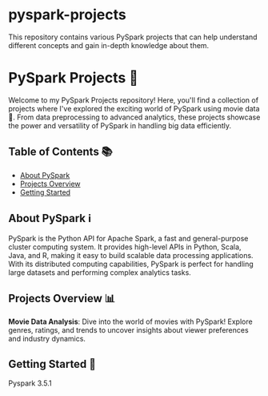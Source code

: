 # pyspark-projects
This repository contains various PySpark projects that can help understand different concepts and gain in-depth knowledge about them.

# PySpark Projects 🚀

Welcome to my PySpark Projects repository! Here, you'll find a collection of projects where I've explored the exciting world of PySpark using movie data 🎥. From data preprocessing to advanced analytics, these projects showcase the power and versatility of PySpark in handling big data efficiently.

## Table of Contents 📚

- [About PySpark](#about-pyspark)
- [Projects Overview](#projects-overview)
- [Getting Started](#getting-started)

## About PySpark ℹ️

PySpark is the Python API for Apache Spark, a fast and general-purpose cluster computing system. It provides high-level APIs in Python, Scala, Java, and R, making it easy to build scalable data processing applications. With its distributed computing capabilities, PySpark is perfect for handling large datasets and performing complex analytics tasks.

## Projects Overview 📊

**Movie Data Analysis**: Dive into the world of movies with PySpark! Explore genres, ratings, and trends to uncover insights about viewer preferences and industry dynamics.


## Getting Started 🚀

Pyspark 3.5.1

